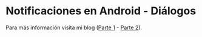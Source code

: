 # Notificaciones en Android - Diálogos

Para más información visita mi blog ([Parte 1](http://amatellanes.wordpress.com/2013/10/05/android-notificaciones-en-android-parte-2-dialogs-i/ "Android >> Notificaciones en Android ( Parte 2 – Dialogs I ) | Escritor de códigos.") - [Parte 2](http://amatellanes.wordpress.com/2013/10/06/android-notificaciones-en-android-parte-2-dialogs-ii/ "Android >> Notificaciones en Android ( Parte 2 – Dialogs II ) | Escritor de códigos.")).